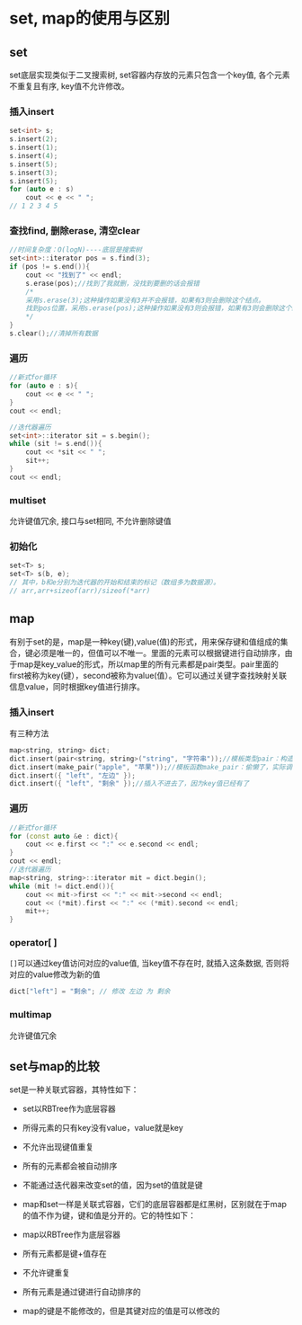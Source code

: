 # set, map的使用与区别
## set
set底层实现类似于二叉搜索树, set容器内存放的元素只包含一个key值, 各个元素不重复且有序, key值不允许修改。
### 插入insert
```c++
set<int> s;
s.insert(2);
s.insert(1);
s.insert(4);
s.insert(5);
s.insert(3);
s.insert(5);
for (auto e : s)
    cout << e << " ";
// 1 2 3 4 5
```
### 查找find, 删除erase, 清空clear
```c++
//时间复杂度：O(logN)----底层是搜索树
set<int>::iterator pos = s.find(3);
if (pos != s.end()){
	cout << "找到了" << endl;
    s.erase(pos);//找到了我就删，没找到要删的话会报错
    /*
    采用s.erase(3);这种操作如果没有3并不会报错，如果有3则会删除这个结点。
    找到pos位置，采用s.erase(pos);这种操作如果没有3则会报错，如果有3则会删除这个结点
    */
}
s.clear();//清掉所有数据
```
### 遍历
```c++
//新式for循环
for (auto e : s){
	cout << e << " ";
}
cout << endl;

//迭代器遍历
set<int>::iterator sit = s.begin();
while (sit != s.end()){
	cout << *sit << " ";
	sit++;
}
cout << endl;
```
### multiset
允许键值冗余, 接口与set相同, 不允许删除键值
### 初始化
```c++
set<T> s;
set<T> s(b, e);
// 其中，b和e分别为迭代器的开始和结束的标记（数组多为数据源）。
// arr,arr+sizeof(arr)/sizeof(*arr)
```
## map
有别于set的是，map是一种key(键),value(值)的形式，用来保存键和值组成的集合，键必须是唯一的，但值可以不唯一。里面的元素可以根据键进行自动排序，由于map是key_value的形式，所以map里的所有元素都是pair类型。pair里面的first被称为key(键），second被称为value(值）。它可以通过关键字查找映射关联信息value，同时根据key值进行排序。
### 插入insert
有三种方法
```c++
map<string, string> dict;
dict.insert(pair<string, string>("string", "字符串"));//模板类型pair：构造了一个匿名对象插入到map
dict.insert(make_pair("apple", "苹果"));//模板函数make_pair：偷懒了，实际调的是pair
dict.insert({ "left", "左边" });
dict.insert({ "left", "剩余" });//插入不进去了，因为key值已经有了
```
### 遍历
```c++
//新式for循环
for (const auto &e : dict){
	cout << e.first << ":" << e.second << endl;
}
cout << endl;
//迭代器遍历
map<string, string>::iterator mit = dict.begin();
while (mit != dict.end()){
	cout << mit->first << ":" << mit->second << endl;
	cout << (*mit).first << ":" << (*mit).second << endl;
	mit++;
}
```
### operator[ ]
`[]`可以通过key值访问对应的value值, 当key值不存在时, 就插入这条数据, 否则将对应的value修改为新的值
```c++
dict["left"] = "剩余"; // 修改 左边 为 剩余
```
### multimap
允许键值冗余
## set与map的比较
set是一种关联式容器，其特性如下：

* set以RBTree作为底层容器
* 所得元素的只有key没有value，value就是key
* 不允许出现键值重复
* 所有的元素都会被自动排序
* 不能通过迭代器来改变set的值，因为set的值就是键
* map和set一样是关联式容器，它们的底层容器都是红黑树，区别就在于map的值不作为键，键和值是分开的。它的特性如下：

* map以RBTree作为底层容器
* 所有元素都是键+值存在
* 不允许键重复
* 所有元素是通过键进行自动排序的
* map的键是不能修改的，但是其键对应的值是可以修改的
